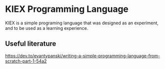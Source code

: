 # KIEX Programming Language
KIEX is a simple programing language that was designed as an experiment, and to be used as a learning experience.

## Useful literature

https://dev.to/evantypanski/writing-a-simple-programming-language-from-scratch-part-1-54a2
